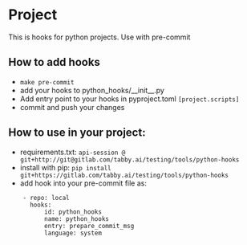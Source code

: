 # Project

This is hooks for python projects. Use with pre-commit

## How to add hooks

- `make pre-commit`
- add your hooks to python_hooks/\_\_init__.py
- Add entry point to your hooks in pyproject.toml `[project.scripts]`
- commit and push your changes


## How to use in your project:

- requirements.txt: `api-session @ git+http://git@gitlab.com/tabby.ai/testing/tools/python-hooks`
- install with pip: `pip install git+https://gitlab.com/tabby.ai/testing/tools/python-hooks`
- add hook into your pre-commit file as:
              
```repos:
    - repo: local
      hooks:
          id: python_hooks
          name: python_hooks
          entry: prepare_commit_msg
          language: system

